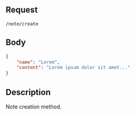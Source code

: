 ## Request
`/note/create`
## Body
```json
{
    "name": "Lorem",
    "content": "Lorem ipsum dolor sit amet..."
}
```
## Description
Note creation method.